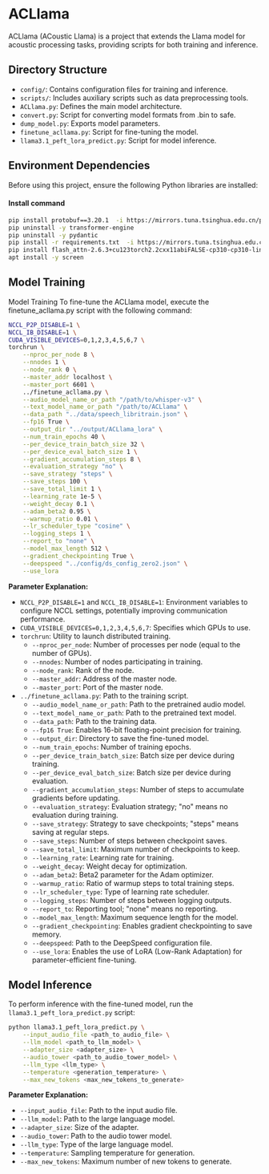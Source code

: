 # ACLlama

ACLlama (ACoustic Llama) is a project that extends the Llama model for acoustic processing tasks, providing scripts for both training and inference.

## Directory Structure

- `config/`: Contains configuration files for training and inference.
- `scripts/`: Includes auxiliary scripts such as data preprocessing tools.
- `ACLlama.py`: Defines the main model architecture.
- `convert.py`: Script for converting model formats from .bin to safe.
- `dump_model.py`: Exports model parameters.
- `finetune_acllama.py`: Script for fine-tuning the model.
- `llama3.1_peft_lora_predict.py`: Script for model inference.

## Environment Dependencies

Before using this project, ensure the following Python libraries are installed:

#### Install command
```bash
pip install protobuf==3.20.1  -i https://mirrors.tuna.tsinghua.edu.cn/pypi/web/simple
pip uninstall -y transformer-engine
pip uninstall -y pydantic
pip install -r requirements.txt  -i https://mirrors.tuna.tsinghua.edu.cn/pypi/web/simple
pip install flash_attn-2.6.3+cu123torch2.2cxx11abiFALSE-cp310-cp310-linux_x86_64.whl
apt install -y screen
```

## Model Training

Model Training
To fine-tune the ACLlama model, execute the finetune_acllama.py script with the following command:

```bash
NCCL_P2P_DISABLE=1 \
NCCL_IB_DISABLE=1 \
CUDA_VISIBLE_DEVICES=0,1,2,3,4,5,6,7 \
torchrun \
    --nproc_per_node 8 \
    --nnodes 1 \
    --node_rank 0 \
    --master_addr localhost \
    --master_port 6601 \
    ../finetune_acllama.py \
    --audio_model_name_or_path "/path/to/whisper-v3" \
    --text_model_name_or_path "/path/to/ACLlama" \
    --data_path "../data/speech_libritrain.json" \
    --fp16 True \
    --output_dir "../output/ACLlama_lora" \
    --num_train_epochs 40 \
    --per_device_train_batch_size 32 \
    --per_device_eval_batch_size 1 \
    --gradient_accumulation_steps 8 \
    --evaluation_strategy "no" \
    --save_strategy "steps" \
    --save_steps 100 \
    --save_total_limit 1 \
    --learning_rate 1e-5 \
    --weight_decay 0.1 \
    --adam_beta2 0.95 \
    --warmup_ratio 0.01 \
    --lr_scheduler_type "cosine" \
    --logging_steps 1 \
    --report_to "none" \
    --model_max_length 512 \
    --gradient_checkpointing True \
    --deepspeed "../config/ds_config_zero2.json" \
    --use_lora
```
**Parameter Explanation:**

- `NCCL_P2P_DISABLE=1` and `NCCL_IB_DISABLE=1`: Environment variables to configure NCCL settings, potentially improving communication performance.
- `CUDA_VISIBLE_DEVICES=0,1,2,3,4,5,6,7`: Specifies which GPUs to use.
- `torchrun`: Utility to launch distributed training.
  - `--nproc_per_node`: Number of processes per node (equal to the number of GPUs).
  - `--nnodes`: Number of nodes participating in training.
  - `--node_rank`: Rank of the node.
  - `--master_addr`: Address of the master node.
  - `--master_port`: Port of the master node.
- `../finetune_acllama.py`: Path to the training script.
  - `--audio_model_name_or_path`: Path to the pretrained audio model.
  - `--text_model_name_or_path`: Path to the pretrained text model.
  - `--data_path`: Path to the training data.
  - `--fp16 True`: Enables 16-bit floating-point precision for training.
  - `--output_dir`: Directory to save the fine-tuned model.
  - `--num_train_epochs`: Number of training epochs.
  - `--per_device_train_batch_size`: Batch size per device during training.
  - `--per_device_eval_batch_size`: Batch size per device during evaluation.
  - `--gradient_accumulation_steps`: Number of steps to accumulate gradients before updating.
  - `--evaluation_strategy`: Evaluation strategy; "no" means no evaluation during training.
  - `--save_strategy`: Strategy to save checkpoints; "steps" means saving at regular steps.
  - `--save_steps`: Number of steps between checkpoint saves.
  - `--save_total_limit`: Maximum number of checkpoints to keep.
  - `--learning_rate`: Learning rate for training.
  - `--weight_decay`: Weight decay for optimization.
  - `--adam_beta2`: Beta2 parameter for the Adam optimizer.
  - `--warmup_ratio`: Ratio of warmup steps to total training steps.
  - `--lr_scheduler_type`: Type of learning rate scheduler.
  - `--logging_steps`: Number of steps between logging outputs.
  - `--report_to`: Reporting tool; "none" means no reporting.
  - `--model_max_length`: Maximum sequence length for the model.
  - `--gradient_checkpointing`: Enables gradient checkpointing to save memory.
  - `--deepspeed`: Path to the DeepSpeed configuration file.
  - `--use_lora`: Enables the use of LoRA (Low-Rank Adaptation) for parameter-efficient fine-tuning.
## Model Inference

To perform inference with the fine-tuned model, run the `llama3.1_peft_lora_predict.py` script:

```bash
python llama3.1_peft_lora_predict.py \
    --input_audio_file <path_to_audio_file> \
    --llm_model <path_to_llm_model> \
    --adapter_size <adapter_size> \
    --audio_tower <path_to_audio_tower_model> \
    --llm_type <llm_type> \
    --temperature <generation_temperature> \
    --max_new_tokens <max_new_tokens_to_generate>
```

**Parameter Explanation:**

- `--input_audio_file`: Path to the input audio file.
- `--llm_model`: Path to the large language model.
- `--adapter_size`: Size of the adapter.
- `--audio_tower`: Path to the audio tower model.
- `--llm_type`: Type of the large language model.
- `--temperature`: Sampling temperature for generation.
- `--max_new_tokens`: Maximum number of new tokens to generate.

